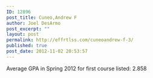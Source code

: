 ```yaml
---
ID: 12896
post_title: Cuneo,Andrew F
author: Joel DesArmo
post_excerpt: ""
layout: post
permalink: http://effrtlss.com/cuneoandrew-f-3/
published: true
post_date: 2012-11-02 20:53:57
---
```

<p>Average GPA in Spring 2012 for first course listed: 2.858</p>